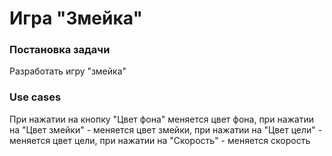 **Игра "Змейка"**
=================
### **Постановка задачи**  
Разработать игру "змейка"  
### **Use cases**  
При нажатии на кнопку "Цвет фона" меняется цвет фона, при нажатии на "Цвет змейки" - меняется цвет змейки, при нажатии на "Цвет цели" - меняется цвет цели, при нажатии на "Скорость" - меняется скорость


